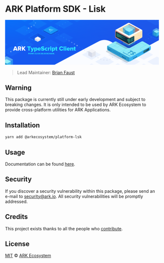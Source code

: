 # ARK Platform SDK - Lisk

<p align="center">
    <img src="./banner.png" />
</p>

> Lead Maintainer: [Brian Faust](https://github.com/faustbrian)

## Warning

This package is currently still under early development and subject to breaking changes. It is only intended to be used by ARK Ecosystem to provide cross-platform utilities for ARK Applications.

## Installation

```bash
yarn add @arkecosystem/platform-lsk
```

## Usage

Documentation can be found [here](./docs/README.md).

## Security

If you discover a security vulnerability within this package, please send an e-mail to security@ark.io. All security vulnerabilities will be promptly addressed.

## Credits

This project exists thanks to all the people who [contribute](../../contributors).

## License

[MIT](LICENSE) © [ARK Ecosystem](https://ark.io)
